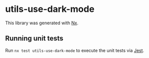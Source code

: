 # utils-use-dark-mode

This library was generated with [Nx](https://nx.dev).

## Running unit tests

Run `nx test utils-use-dark-mode` to execute the unit tests via [Jest](https://jestjs.io).
